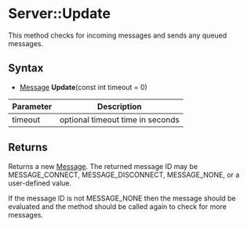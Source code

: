 # Server::Update

This method checks for incoming messages and sends any queued messages.

## Syntax

- [Message](Message.md) **Update**(const int timeout = 0)

| Parameter | Description |
|---|---|
| timeout | optional timeout time in seconds |

## Returns

Returns a new [Message](Message.md).  The returned message ID may be MESSAGE_CONNECT, MESSAGE_DISCONNECT, MESSAGE_NONE, or a user-defined value.

If the message ID is not MESSAGE_NONE then the message should be evaluated and the method should be called again to check for more messages.

